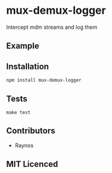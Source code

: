 # mux-demux-logger

Intercept mdm streams and log them

## Example

## Installation

`npm install mux-demux-logger`

## Tests

`make test`

## Contributors

 - Raynos

## MIT Licenced

  [1]: https://secure.travis-ci.org/Raynos/mux-demux-logger.png
  [2]: http://travis-ci.org/Raynos/mux-demux-logger